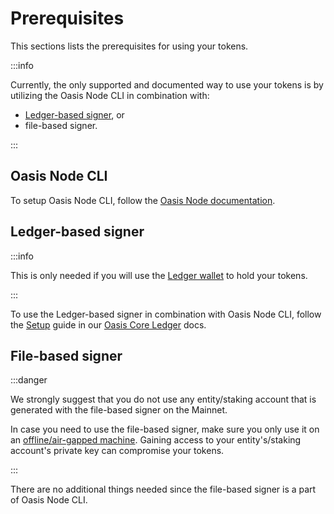 # Prerequisites

This sections lists the prerequisites for using your tokens.

:::info

Currently, the only supported and documented way to use your tokens is by utilizing the Oasis Node CLI in combination with:

* [Ledger-based signer](/oasis-core-ledger), or
* file-based signer.

:::

## Oasis Node CLI

To setup Oasis Node CLI, follow the [Oasis Node documentation](../../../run-a-node/prerequisites/oasis-node.md).

## Ledger-based signer

:::info

This is only needed if you will use the [Ledger wallet](../../holding-rose-tokens/ledger-wallet.md) to hold your tokens.

:::

To use the Ledger-based signer in combination with Oasis Node CLI, follow the [Setup](/oasis-core-ledger/usage/setup) guide in our [Oasis Core Ledger](/oasis-core-ledger/) docs.

## File-based signer

:::danger

We strongly suggest that you do not use any entity/staking account that is generated with the file-based signer on the Mainnet.

In case you need to use the file-based signer, make sure you only use it on an [offline/air-gapped machine](https://en.wikipedia.org/wiki/Air_gap_\(networking\)). Gaining access to your entity's/staking account's private key can compromise your tokens.

:::

There are no additional things needed since the file-based signer is a part of Oasis Node CLI.
